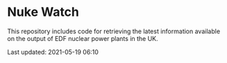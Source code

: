 # Nuke Watch

This repository includes code for retrieving the latest information available on the output of EDF nuclear power plants in the UK.

Last updated: 2021-05-19 06:10
